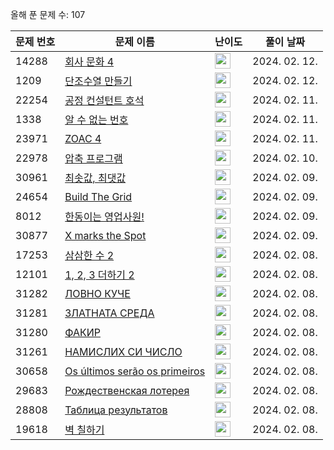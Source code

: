 올해 푼 문제 수: 107

| 문제 번호 | 문제 이름 | 난이도 | 풀이 날짜 |
| --- | --- | --- | --- |
| 14288 | [회사 문화 4](https://www.acmicpc.net/problem/14288) | <img height="25px" width="25px=" src="https://static.solved.ac/tier_small/18.svg"/> | 2024. 02. 12.  |
| 1209 | [단조수열 만들기](https://www.acmicpc.net/problem/1209) | <img height="25px" width="25px=" src="https://static.solved.ac/tier_small/17.svg"/> | 2024. 02. 12.  |
| 22254 | [공정 컨설턴트 호석](https://www.acmicpc.net/problem/22254) | <img height="25px" width="25px=" src="https://static.solved.ac/tier_small/13.svg"/> | 2024. 02. 11.  |
| 1338 | [알 수 없는 번호](https://www.acmicpc.net/problem/1338) | <img height="25px" width="25px=" src="https://static.solved.ac/tier_small/12.svg"/> | 2024. 02. 11.  |
| 23971 | [ZOAC 4](https://www.acmicpc.net/problem/23971) | <img height="25px" width="25px=" src="https://static.solved.ac/tier_small/3.svg"/> | 2024. 02. 11.  |
| 22978 | [압축 프로그램](https://www.acmicpc.net/problem/22978) | <img height="25px" width="25px=" src="https://static.solved.ac/tier_small/20.svg"/> | 2024. 02. 10.  |
| 30961 | [최솟값, 최댓값](https://www.acmicpc.net/problem/30961) | <img height="25px" width="25px=" src="https://static.solved.ac/tier_small/12.svg"/> | 2024. 02. 09.  |
| 24654 | [Build The Grid](https://www.acmicpc.net/problem/24654) | <img height="25px" width="25px=" src="https://static.solved.ac/tier_small/14.svg"/> | 2024. 02. 09.  |
| 8012 | [한동이는 영업사원!](https://www.acmicpc.net/problem/8012) | <img height="25px" width="25px=" src="https://static.solved.ac/tier_small/16.svg"/> | 2024. 02. 09.  |
| 30877 | [X marks the Spot](https://www.acmicpc.net/problem/30877) | <img height="25px" width="25px=" src="https://static.solved.ac/tier_small/4.svg"/> | 2024. 02. 09.  |
| 17253 | [삼삼한 수 2](https://www.acmicpc.net/problem/17253) | <img height="25px" width="25px=" src="https://static.solved.ac/tier_small/9.svg"/> | 2024. 02. 08.  |
| 12101 | [1, 2, 3 더하기 2](https://www.acmicpc.net/problem/12101) | <img height="25px" width="25px=" src="https://static.solved.ac/tier_small/10.svg"/> | 2024. 02. 08.  |
| 31282 | [ЛОВНО КУЧЕ](https://www.acmicpc.net/problem/31282) | <img height="25px" width="25px=" src="https://static.solved.ac/tier_small/2.svg"/> | 2024. 02. 08.  |
| 31281 | [ЗЛАТНАТА СРЕДА](https://www.acmicpc.net/problem/31281) | <img height="25px" width="25px=" src="https://static.solved.ac/tier_small/2.svg"/> | 2024. 02. 08.  |
| 31280 | [ФАКИР](https://www.acmicpc.net/problem/31280) | <img height="25px" width="25px=" src="https://static.solved.ac/tier_small/2.svg"/> | 2024. 02. 08.  |
| 31261 | [НАМИСЛИХ СИ ЧИСЛО](https://www.acmicpc.net/problem/31261) | <img height="25px" width="25px=" src="https://static.solved.ac/tier_small/2.svg"/> | 2024. 02. 08.  |
| 30658 | [Os últimos serão os primeiros](https://www.acmicpc.net/problem/30658) | <img height="25px" width="25px=" src="https://static.solved.ac/tier_small/2.svg"/> | 2024. 02. 08.  |
| 29683 | [Рождественская лотерея](https://www.acmicpc.net/problem/29683) | <img height="25px" width="25px=" src="https://static.solved.ac/tier_small/2.svg"/> | 2024. 02. 08.  |
| 28808 | [Таблица результатов](https://www.acmicpc.net/problem/28808) | <img height="25px" width="25px=" src="https://static.solved.ac/tier_small/2.svg"/> | 2024. 02. 08.  |
| 19618 | [벽 칠하기](https://www.acmicpc.net/problem/19618) | <img height="25px" width="25px=" src="https://static.solved.ac/tier_small/20.svg"/> | 2024. 02. 08.  |
